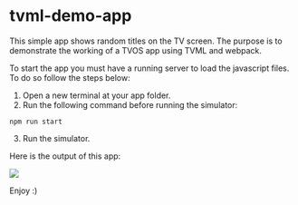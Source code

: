 # tvml-demo-app
This simple app  shows random titles on the TV screen. The purpose is to demonstrate the working of a TVOS app using TVML and webpack. 

To start the app you must have a running server to load the javascript files. To do so follow the steps below:

1. Open a new terminal at your app folder.
2. Run the following command before running the simulator:

`npm run start`

3. Run the simulator.

Here is the output of this app:

![](https://i.imgur.com/7ExQIvB.png)

Enjoy :)
